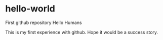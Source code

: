 # hello-world
First github repository
Hello Humans

This is my first experience with github. Hope it would be a success story.
